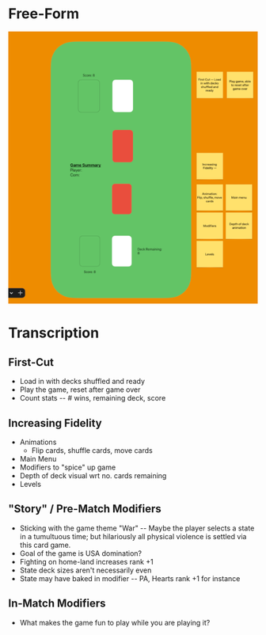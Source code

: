 # Free-Form
![](brainstorm.png)

# Transcription

## First-Cut
- Load in with decks shuffled and ready
- Play the game, reset after game over
- Count stats -- # wins, remaining deck, score

## Increasing Fidelity 
- Animations
	- Flip cards, shuffle cards, move cards 
- Main Menu
- Modifiers to "spice" up game
- Depth of deck visual wrt no. cards remaining
- Levels 

## "Story" / Pre-Match Modifiers
- Sticking with the game theme "War" -- Maybe the player selects a state in a tumultuous time; 
but hilariously all physical violence is settled via this card game.
- Goal of the game is USA domination?
- Fighting on home-land increases rank +1
- State deck sizes aren't necessarily even 
- State may have baked in modifier -- PA, Hearts rank +1 for instance  

## In-Match Modifiers
- What makes the game fun to play while you are playing it?
